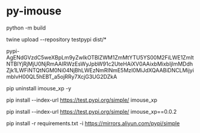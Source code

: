 # py-imouse

python -m build


twine upload --repository testpypi dist/*

pypi-AgENdGVzdC5weXBpLm9yZwIkOTBlZWM1ZmMtYTU5YS00M2FiLWE1ZmItNTBlYjRjMjU0NjRmAAIRWzEsWyJpbW91c2UteHAiXV0AAixbMixbIjlmMDdhZjk1LWFiNTQtNGM0Ni04NjBhLWEzNmRlNmE5MzI0MiJdXQAABiDNCLMijyimblvH00QL5hEBT_a5ojRRy7XcjG3UG2DZkA

pip uninstall imouse_xp -y

pip install --index-url https://test.pypi.org/simple/ imouse_xp

pip install --index-url https://test.pypi.org/simple/ imouse_xp==0.0.2

pip install -r requirements.txt -i https://mirrors.aliyun.com/pypi/simple 